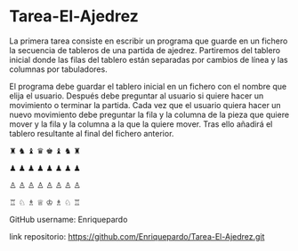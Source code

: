 # Tarea-El-Ajedrez

La primera tarea consiste en escribir un programa que guarde en un fichero la secuencia de tableros de una partida de ajedrez. Partiremos del tablero inicial donde las filas del tablero están separadas por cambios de línea y las columnas por tabuladores.

El programa debe guardar el tablero inicial en un fichero con el nombre que elija el usuario. Después debe preguntar al usuario si quiere hacer un movimiento o terminar la partida. Cada vez que el usuario quiera hacer un nuevo movimiento debe preguntar la fila y la columna de la pieza que quiere mover y la fila y la columna a la que la quiere mover. Tras ello añadirá el tablero resultante al final del fichero anterior.


♜	♞	♝	♛	♚	♝	♞	♜

♟	♟	♟	♟	♟	♟	♟	♟


♙	♙	♙	♙	♙	♙	♙	♙

♖	♘	♗	♕	♔	♗	♘	♖





GitHub username: Enriquepardo

link repositorio: https://github.com/Enriquepardo/Tarea-El-Ajedrez.git


